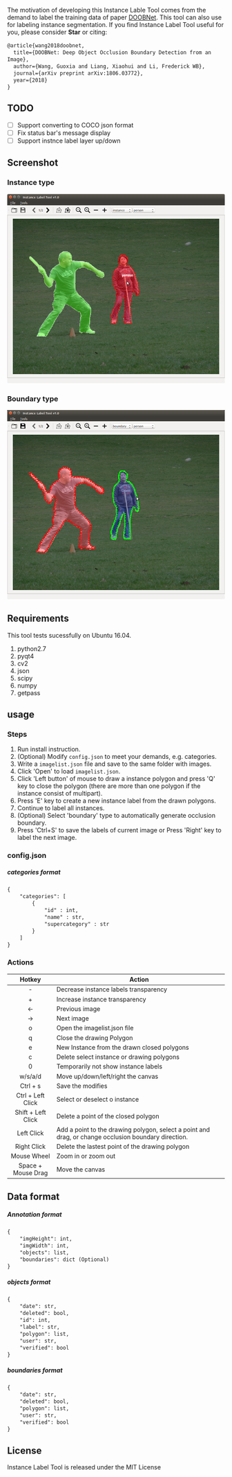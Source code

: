 The motivation of developing this Instance Lable Tool comes from the demand to label the training data of paper [DOOBNet](https://github.com/GuoxiaWang/DOOBNet). This tool can also use for labeling instance segmentation. If you find Instance Label Tool useful for you, please consider **Star** or citing:
```
@article{wang2018doobnet,
  title={DOOBNet: Deep Object Occlusion Boundary Detection from an Image},
  author={Wang, Guoxia and Liang, Xiaohui and Li, Frederick WB},
  journal={arXiv preprint arXiv:1806.03772},
  year={2018}
}
```

## TODO
- [ ] Support converting to COCO json format
- [ ] Fix status bar's message display
- [ ] Support instnce label layer up/down
 
## Screenshot

### Instance type
![Instance type screenshot](./screenshot/instance_screenshot.png)

### Boundary type
![Boundary type screenshot](./screenshot/boundary_screenshot.png)

## Requirements
This tool tests sucessfully on Ubuntu 16.04.

1. python2.7
2. pyqt4
3. cv2
4. json
5. scipy
6. numpy
7. getpass

## usage

### Steps
1. Run install instruction.
2. (Optional) Modify `config.json` to meet your demands, e.g. categories.
3. Write a `imagelist.json` file and save to the same folder with images.
4. Click 'Open' to load `imagelist.json`.
5. Click 'Left button' of mouse to draw a instance polygon and press 'Q' key to close the polygon (there are more than one polygon if the instance consist of multipart).
6. Press 'E' key to create a new instance label from the drawn polygons.
7. Continue to label all instances.
8. (Optional) Select 'boundary' type to automatically generate occlusion boundary.
9. Press 'Ctrl+S' to save the labels of current image or Press 'Right' key to label the next image.

### config.json

##### categories format

```
{
    "categories": [
        {
            "id" : int,
            "name" : str,
            "supercategory" : str
        }
    ]
}
```

### Actions

|  Hotkey      | Action |
|:-------------:|------|
| - | Decrease instance labels transparency    |
| + | Increase instance transparency    |
| ← | Previous image |
| → | Next image   |
| o | Open the imagelist.json file|
| q | Close the drawing Polygon   |
| e | New Instance from the drawn closed polygons   |
| c | Delete select instance or drawing polygons |
| 0 | Temporarily not show instance labels   |
| w/s/a/d | Move up/down/left/right the canvas   |
| Ctrl + s | Save the modifies|
| Ctrl + Left Click | Select or deselect o instance   |
| Shift + Left Click | Delete a point of the closed polygon   |
| Left Click | Add a point to the drawing polygon, select a point and drag, or change occlusion boundary direction.   |
| Right Click | Delete the lastest point of the drawing polygon   |
| Mouse Wheel | Zoom in or zoom out    |
| Space + Mouse Drag | Move the canvas    |


## Data format

##### Annotation format
```
{
    "imgHeight": int, 
    "imgWidth": int, 
    "objects": list,
    "boundaries": dict (Optional)
}
```

##### objects format
```
{
    "date": str, 
    "deleted": bool, 
    "id": int, 
    "label": str, 
    "polygon": list,
    "user": str, 
    "verified": bool
}
```

##### boundaries format
```
{
    "date": str, 
    "deleted": bool, 
    "polygon": list,
    "user": str, 
    "verified": bool
}
```

## License
Instance Label Tool is released under the MIT License
